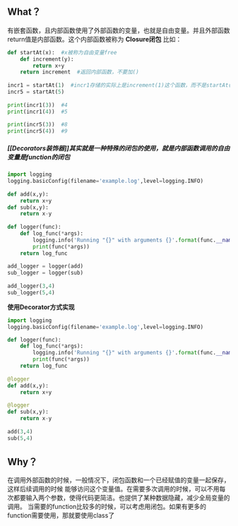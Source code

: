 ## What？
有嵌套函数，且内部函数使用了外部函数的变量，也就是自由变量。并且外部函数return值是内部函数。这个内部函数被称为 **Closure闭包**
比如：
```python
def startAt(x):  #x被称为自由变量free 
    def increment(y):  
        return x+y  
    return increment  #返回内部函数，不要加()
  
incr1 = startAt(1)  #incr1存储的实际上是increment(1)这个函数，而不是startAt()这个函数
incr5 = startAt(5)  
  
print(incr1(3))  #4
print(incr1(4))  #5
  
print(incr5(3))  #8
print(incr5(4))  #9
```

##### [[Decorators装饰器]]其实就是一种特殊的闭包的使用，就是内部函数调用的自由变量是function的闭包
```python
import logging  
logging.basicConfig(filename='example.log',level=logging.INFO)  
  
def add(x,y):  
    return x+y  
def sub(x,y):  
    return x-y  
  
def logger(func):  
    def log_func(*args):  
        logging.info('Running "{}" with arguments {}'.format(func.__name__, args))  
        print(func(*args))  
    return log_func  
  
add_logger = logger(add)  
sub_logger = logger(sub)  
  
add_logger(3,4)  
sub_logger(5,4)
```
**使用Decorator方式实现**
```python
import logging  
logging.basicConfig(filename='example.log',level=logging.INFO)  

def logger(func):  
    def log_func(*args):  
        logging.info('Running "{}" with arguments {}'.format(func.__name__, args))  
        print(func(*args))  
    return log_func  
  
@logger  
def add(x,y):  
    return x+y  
  
@logger  
def sub(x,y):  
    return x-y  
  
add(3,4)  
sub(5,4)
```

## Why？
在调用外部函数的时候，一般情况下，闭包函数和一个已经赋值的变量一起保存，这样后续调用的时候 能够访问这个变量值。在需要多次调用的时候，可以不用每次都要输入两个参数，使得代码更简洁。也提供了某种数据隐藏，减少全局变量的调用。
当需要的function比较多的时候，可以考虑用闭包。如果有更多的function需要使用，那就要使用class了
